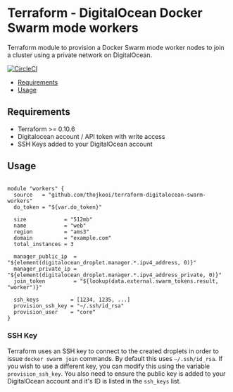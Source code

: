 # Terraform - DigitalOcean Docker Swarm mode workers

Terraform module to provision a Docker Swarm mode worker nodes to join a cluster using a private network on DigitalOcean.

[![CircleCI](https://circleci.com/gh/thojkooi/terraform-digitalocean-swarm-workers.svg?style=svg)](https://circleci.com/gh/thojkooi/terraform-digitalocean-swarm-workers)

- [Requirements](#requirements)
- [Usage](#usage)

## Requirements

- Terraform >= 0.10.6
- Digitalocean account / API token with write access
- SSH Keys added to your DigitalOcean account

## Usage

```hcl

module "workers" {
  source   = "github.com/thojkooi/terraform-digitalocean-swarm-workers"
  do_token = "${var.do_token}"

  size            = "512mb"
  name            = "web"
  region          = "ams3"
  domain          = "example.com"
  total_instances = 3

  manager_public_ip  = "${element(digitalocean_droplet.manager.*.ipv4_address, 0)}"
  manager_private_ip = "${element(digitalocean_droplet.manager.*.ipv4_address_private, 0)}"
  join_token         = "${lookup(data.external.swarm_tokens.result, "worker")}"

  ssh_keys          = [1234, 1235, ...]
  provision_ssh_key = "~/.ssh/id_rsa"
  provision_user    = "core"
}

```

### SSH Key

Terraform uses an SSH key to connect to the created droplets in order to issue `docker swarm join` commands. By default this uses `~/.ssh/id_rsa`. If you wish to use a different key, you can modify this using the variable `provision_ssh_key`. You also need to ensure the public key is added to your DigitalOcean account and it's ID is listed in the `ssh_keys` list.
